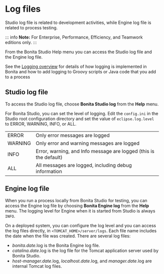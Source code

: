 # Log files
Studio log file is related to development activities, while Engine log file is related to process testing.


::: info
**Note:** For Enterprise, Performance, Efficiency, and Teamwork editions only.
:::

From the Bonita Studio Help menu you can access the Studio log file 
and the Engine log file.

See the [Logging overview](logging.md) for details of how logging is implemented in Bonita and how to add logging to Groovy scripts or Java code that you add to a process

## Studio log file

To access the Studio log file, choose **Bonita Studio log** from the **Help** menu.

For Bonita Studio, you can set the level of logging. Edit the `config.ini` in the Studio root configuration directory and set the value of `eclipse.log.level` to ERROR, WARNING, INFO, or ALL.

| | |
|:-|:-|
| ERROR | Only error messages are logged| 
| WARNING | Only error and warning messages are logged| 
| INFO | Error, warning, and Info message are logged (this is the default)| 
| ALL | All messages are logged, including debug information| 

## Engine log file

When you run a process locally from Bonita Studio for testing, you can access the Engine log file by choosing **Bonita Engine log** from the **Help** menu. 
The logging level for Engine when it is started from Studio is always `INFO`. 

On a deployed system, you can configure the log level and you can access the log files directly, in `<TOMCAT_HOME>/server/logs`. 
Each file name includes the date when the file was created. There are several log files:

* _bonita.date_.log is the Bonita Engine log file.
* _catalina.date_.log is the log file for the Tomcat application server used by Bonita Studio.
* _host-manager.date_.log, _localhost.date_.log, and _manager.date_.log are internal Tomcat log files.
